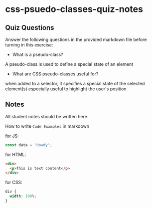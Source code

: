 # css-psuedo-classes-quiz-notes

## Quiz Questions

Answer the following questions in the provided markdown file before turning in this exercise:

- What is a pseudo-class?

A pseudo-class is used to define a special state of an element

- What are CSS pseudo-classes useful for?

when added to a selector, it specifies a special state of the selected element(s)
especially useful to highlight the user's position

## Notes

All student notes should be written here.

How to write `Code Examples` in markdown

for JS:

```javascript
const data = 'Howdy';
```

for HTML:

```html
<div>
  <p>This is text content</p>
</div>
```

for CSS:

```css
div {
  width: 100%;
}
```
